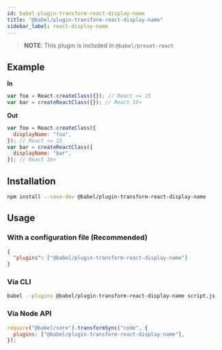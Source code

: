 ```yaml
---
id: babel-plugin-transform-react-display-name
title: "@babel/plugin-transform-react-display-name"
sidebar_label: react-display-name
---
```


> **NOTE**: This plugin is included in `@babel/preset-react`

## Example

**In**

```js
var foo = React.createClass({}); // React <= 15
var bar = createReactClass({}); // React 16+
```

**Out**

```js
var foo = React.createClass({
  displayName: "foo",
}); // React <= 15
var bar = createReactClass({
  displayName: "bar",
}); // React 16+
```

## Installation

```sh
npm install --save-dev @babel/plugin-transform-react-display-name
```

## Usage

### With a configuration file (Recommended)

```json
{
  "plugins": ["@babel/plugin-transform-react-display-name"]
}
```

### Via CLI

```sh
babel --plugins @babel/plugin-transform-react-display-name script.js
```

### Via Node API

```javascript
require("@babel/core").transformSync("code", {
  plugins: ["@babel/plugin-transform-react-display-name"],
});
```

